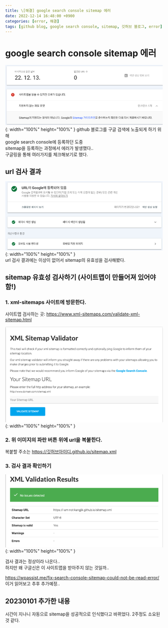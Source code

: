 ```yaml
---
title: \[해결] google search console sitemap 에러
date: 2022-12-14 16:48:00 +0900
categories: [error, 해결]
tags: [github blog, google search console, sitemap, 깃허브 블로그, error]     # TAG names should always be lowercase
---
```


# google search console sitemap 에러   
![url-check](/assets/img/google-searchconsole-error.png){: width="100%" height="100%" }
github 블로그를 구글 검색에 노출되게 하기 위해    
google search console에 등록하던 도중   
sitemap을 등록하는 과정에서 에러가 발생했다..   
구글링을 통해 여러가지를 체크해보기로 했다.
   

## url 검사 결과
![url-check](/assets/img/urlOk.png){: width="100%" height="100%" }   
url 검사 결과에는 이상이 없어서 sitemap의  유효성을 검사해봤다.   

## sitemap 유효성 검사하기 (사이트맵이 만들어져 있어야함!)
### 1. xml-sitemaps 사이트에 방문한다.
사이트맵 검사하는 곳: <https://www.xml-sitemaps.com/validate-xml-sitemap.html>

![visit-xml-sitemap](/assets/img/xml-sitemaps1.png){: width="100%" height="100%" }   
### 2. 위 이미지의 파란 버튼 위에 url을 복붙한다.
복붙할 주소는 https://깃허브아이디.github.io/sitemap.xml

### 3. 검사 결과 확인하기
![check-xml-sitemap](/assets/img/xml-sitemaps2.png){: width="100%" height="100%" } 

검사 결과는 정상이라 나온다..   
하지만 왜 구글신은 이 사이트맵을 받아주지 않는 것일까..



<https://wpassist.me/fix-search-console-sitemap-could-not-be-read-error/>   
이거 읽어보고 추후 추가예정..

## 20230101 추가한 내용
시간이 지나니 자동으로 sitemap을 성공적으로 인식했다고 바뀌었다.
2주정도 소요된것 같다.